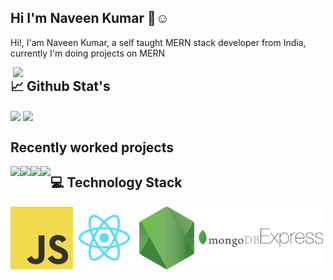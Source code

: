 ## Hi I'm Naveen Kumar 👋☺️

<!--
**onlynavv/onlynavv** is a ✨ _special_ ✨ repository because its `README.md` (this file) appears on your GitHub profile.

Here are some ideas to get you started:

- 🔭 I’m currently working on ...
- 🌱 I’m currently learning ...
- 👯 I’m looking to collaborate on ...
- 🤔 I’m looking for help with ...
- 💬 Ask me about ...
- 📫 How to reach me: ...
- 😄 Pronouns: ...
- ⚡ Fun fact: ...
-->

<p>Hi!, I'am Naveen Kumar, a self taught MERN stack developer from India, currently I'm doing projects on MERN</p>

<img src="https://stormotion.io/blog/content/images/2018/12/developer.gif" align="right" width="500" />

## 📈 Github Stat's
<div>
<img align="center" src="https://github-readme-stats.vercel.app/api/top-langs/?username=onlynavv" />
<img align="center" src="https://github-readme-stats.vercel.app/api?username=onlynavv&theme=dark&show_icons=true" />
<br />
</div>

## Recently worked projects
<img align="left" src="https://github-readme-stats.vercel.app/api/pin/?username=onlynavv&repo=laundry-react&theme=dark&show_icons=true" />
<img align="left" src="https://github-readme-stats.vercel.app/api/pin/?username=onlynavv&repo=job-portal&theme=dark&show_icons=true" />
<img align="left" src="https://github-readme-stats.vercel.app/api/pin/?username=onlynavv&repo=fitness-react&theme=dark&show_icons=true" />
<img align="left" src="https://github-readme-stats.vercel.app/api/pin/?username=onlynavv&repo=recipe-react&theme=dark&show_icons=true" />


## 💻 Technology Stack

<img align="left" alt="javascript-lang" src="https://raw.githubusercontent.com/github/explore/80688e429a7d4ef2fca1e82350fe8e3517d3494d/topics/javascript/javascript.png" width="100" />
<img align="left" alt="react-lang" src="https://raw.githubusercontent.com/github/explore/80688e429a7d4ef2fca1e82350fe8e3517d3494d/topics/react/react.png" width="100" />
<img align="left" alt="node-lang" src="https://raw.githubusercontent.com/github/explore/80688e429a7d4ef2fca1e82350fe8e3517d3494d/topics/nodejs/nodejs.png" width="100" />
<img align="left" alt="mongo-lang" src="https://raw.githubusercontent.com/github/explore/80688e429a7d4ef2fca1e82350fe8e3517d3494d/topics/mongodb/mongodb.png" width="100" />
<img align="left" alt="express-lang" src="https://raw.githubusercontent.com/github/explore/80688e429a7d4ef2fca1e82350fe8e3517d3494d/topics/express/express.png" width="100" />
